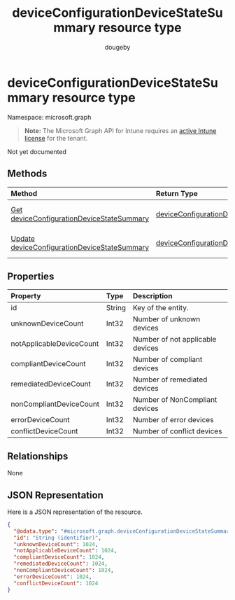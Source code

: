﻿---
title: "deviceConfigurationDeviceStateSummary resource type"
description: "Not yet documented"
author: "dougeby"
localization_priority: Normal
ms.prod: "intune"
doc_type: resourcePageType
---

# deviceConfigurationDeviceStateSummary resource type

Namespace: microsoft.graph

> **Note:** The Microsoft Graph API for Intune requires an [active Intune license](https://go.microsoft.com/fwlink/?linkid=839381) for the tenant.

Not yet documented

## Methods

| Method                                                                                                                     | Return Type                                                                                                        | Description                                                                                                                                                         |
| :------------------------------------------------------------------------------------------------------------------------- | :----------------------------------------------------------------------------------------------------------------- | :------------------------------------------------------------------------------------------------------------------------------------------------------------------ |
| [Get deviceConfigurationDeviceStateSummary](../api/intune-deviceconfig-deviceconfigurationdevicestatesummary-get.md)       | [deviceConfigurationDeviceStateSummary](../resources/intune-deviceconfig-deviceconfigurationdevicestatesummary.md) | Read properties and relationships of the [deviceConfigurationDeviceStateSummary](../resources/intune-deviceconfig-deviceconfigurationdevicestatesummary.md) object. |
| [Update deviceConfigurationDeviceStateSummary](../api/intune-deviceconfig-deviceconfigurationdevicestatesummary-update.md) | [deviceConfigurationDeviceStateSummary](../resources/intune-deviceconfig-deviceconfigurationdevicestatesummary.md) | Update the properties of a [deviceConfigurationDeviceStateSummary](../resources/intune-deviceconfig-deviceconfigurationdevicestatesummary.md) object.               |

## Properties

| Property                 | Type   | Description                      |
| :----------------------- | :----- | :------------------------------- |
| id                       | String | Key of the entity.               |
| unknownDeviceCount       | Int32  | Number of unknown devices        |
| notApplicableDeviceCount | Int32  | Number of not applicable devices |
| compliantDeviceCount     | Int32  | Number of compliant devices      |
| remediatedDeviceCount    | Int32  | Number of remediated devices     |
| nonCompliantDeviceCount  | Int32  | Number of NonCompliant devices   |
| errorDeviceCount         | Int32  | Number of error devices          |
| conflictDeviceCount      | Int32  | Number of conflict devices       |

## Relationships

None

## JSON Representation

Here is a JSON representation of the resource.

<!-- {
  "blockType": "resource",
  "keyProperty": "id",
  "@odata.type": "microsoft.graph.deviceConfigurationDeviceStateSummary"
}
-->

```json
{
  "@odata.type": "#microsoft.graph.deviceConfigurationDeviceStateSummary",
  "id": "String (identifier)",
  "unknownDeviceCount": 1024,
  "notApplicableDeviceCount": 1024,
  "compliantDeviceCount": 1024,
  "remediatedDeviceCount": 1024,
  "nonCompliantDeviceCount": 1024,
  "errorDeviceCount": 1024,
  "conflictDeviceCount": 1024
}
```
